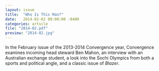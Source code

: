 ```yaml
---
layout: issue
title:  "Who Is This Man?"
date:   2014-02-02 00:00:00 -0400
categories: article
file: "2014-02.pdf"
preview: "2014-02.jpg"
---
```


In the February issue of the 2013-2014 Convergence year, Convergence examines incoming head steward Ben Mahon, an interview with an Australian exchange student, a look into the Sochi Olympics from both a sports and political angle, and a classic issue of *Blazer*.
